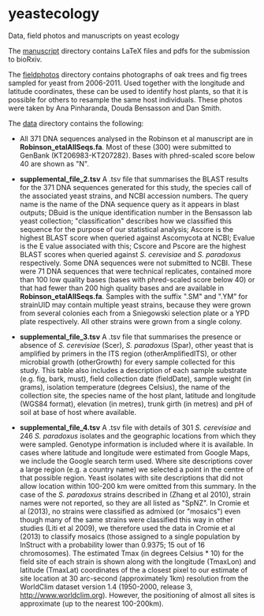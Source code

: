 # yeastecology
Data, field photos and manuscripts on yeast ecology

The [manuscript](https://github.com/bensassonlab/yeastecology/tree/master/manuscript) directory contains LaTeX files and pdfs for the submission to bioRxiv.

The [fieldphotos](https://github.com/bensassonlab/yeastecology/tree/master/fieldphotos) directory contains photographs of oak trees and fig trees sampled for yeast from 2006-2011. Used together with the longitude and latitude coordinates, these can be used to identify host plants, so that it is possible for others to resample the same host individuals. These photos were taken by Ana Pinharanda, Douda Bensasson and Dan Smith. 

The [data](https://github.com/bensassonlab/yeastecology/tree/master/data) directory contains the following:

- All 371 DNA sequences analysed in the Robinson et al manuscript are in **Robinson_etalAllSeqs.fa**. Most of these (300) were submitted to GenBank (KT206983-KT207282). Bases with phred-scaled score below 40 are shown as "N".

- **supplemental_file_2.tsv** A .tsv file that summarises the BLAST results for the 371 DNA sequences generated for this study, the species call of the associated yeast strains, and NCBI accession numbers. The query name is the name of the DNA sequence query as it appears in blast outputs; DBuid is the unique identification number in the Bensasson lab yeast collection; "classification" describes how we classified this sequence for the purpose of our statistical analysis; Ascore is the highest BLAST score when queried against Ascomycota at NCBI; Evalue is the E value associated with this; Cscore and Pscore are the highest BLAST scores when queried against *S. cerevisiae* and *S. paradoxus* respectively. Some DNA sequences were not submitted to NCBI. These were 71 DNA sequences that were technical replicates, contained more than 100 low quality bases (bases with phred-scaled score below 40) or that had fewer than 200 high quality bases and are available in **Robinson_etalAllSeqs.fa**. Samples with the suffix ".SM" and ".YM" for strainUID may contain multiple yeast strains, because they were grown from several colonies each from a Sniegowski selection plate or a YPD plate respectively. All other strains were grown from a single colony.

- **supplemental_file_3.tsv** A .tsv file that summarises the presence or absence of  *S. cerevisiae* (Scer), *S. paradoxus* (Spar), other yeast that is amplified by primers in the ITS region (otherAmplifiedITS), or other microbial growth (otherGrowth) for every sample collected for this study. This table also includes a description of each sample substrate (e.g. fig, bark, must), field collection date (fieldDate), sample weight (in grams), isolation temperature (degrees Celsius), the name of the collection site, the species name of the host plant, latitude and longitude (WGS84 format), elevation (in metres), trunk girth (in metres) and pH of soil at base of host where available. 

- **supplemental_file_4.tsv** A .tsv file with details of 301 *S. cerevisiae* and 246 *S. paradoxus* isolates and the geographic locations from which they were sampled. Genotype information is included where it is available. In cases where latitude and longitude were estimated from Google Maps, we include the Google search term used. Where site descriptions cover a large region (e.g. a country name) we selected a point in the centre of that possible region. Yeast isolates with site descriptions that did not allow location within 100-200 km were omitted from this summary. In the case of the *S. paradoxus* strains described in (Zhang et al 2010), strain names were not reported, so they are all listed as "SpNZ". In Cromie et al (2013), no strains were classified as admixed (or "mosaics") even though many of the same strains were classified this way in other studies (Liti et al 2009), we therefore used the data in Cromie et al (2013) to classify mosaics (those assigned to a single population by InStruct with a probability lower than 0.9375; 15 out of 16 chromosomes). The estimated Tmax (in degrees Celsius * 10) for the field site of each strain is shown along with the longitude (TmaxLon) and latitude (TmaxLat) coordinates of the a closest pixel to our estimate of site location at 30 arc-second (approximately 1km) resolution from the WorldClim dataset version 1.4 (1950-2000, release 3, http://www.worldclim.org). However, the positioning of almost all sites is approximate (up to the nearest 100-200km).
